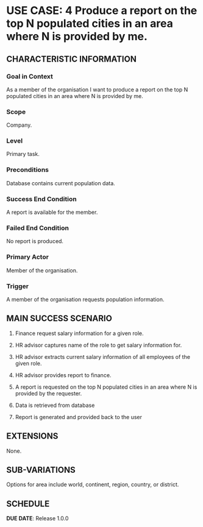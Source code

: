# USE CASE: 4 Produce a report on the top N populated cities in an area where N is provided by me.

## CHARACTERISTIC INFORMATION

### Goal in Context

As a member of the organisation I want to produce a report on the top N populated cities in an area where N is provided by me.

### Scope

Company.

### Level

Primary task.

### Preconditions

Database contains current population data.

### Success End Condition

A report is available for the member.

### Failed End Condition

No report is produced.

### Primary Actor

Member of the organisation.

### Trigger

A member of the organisation requests population information.

## MAIN SUCCESS SCENARIO

1. Finance request salary information for a given role.
2. HR advisor captures name of the role to get salary information for.
3. HR advisor extracts current salary information of all employees of the given role.
4. HR advisor provides report to finance.

1. A report is requested on the top N populated cities in an area where N is provided by the requester.
2. Data is retrieved from database
3. Report is generated and provided back to the user

## EXTENSIONS

None.

## SUB-VARIATIONS

Options for area include world, continent, region, country, or district.

## SCHEDULE

**DUE DATE**: Release 1.0.0